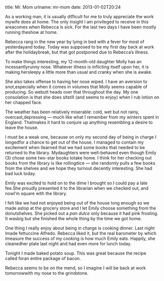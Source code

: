 title: Mr. Mom
urlname: mr-mom
date: 2013-01-02T20:24

As a working man, it is usually difficult for me to truly appreciate the work mywife does at home. The only insight I am privileged to receive in this areacomes when Rebecca is sick. For the last two days I have been mostly running theshow at home.

Rebecca rang in the new year by lying in bed with a fever for most of yesterdayand today. Today was supposed to be my first day back at work after the holidaybreak, but that got postponed due to Rebecca&#x02bc;s illness.

To make things interesting, my 12-month-old daughter Molly has an incessantlyrunny nose. Whatever illness is inflicting itself upon her, it is making hersleepy a little more than usual and cranky when she is awake.

She also takes offense to having her nose wiped. I have an aversion to snot,especially when it comes in volumes that Molly seems capable of producing. So webutt heads over that throughout the day. My one consolation is that she does sitstill (and seems to enjoy) when I rub lotion on her chapped face.

The weather has been relatively miserable: cold, wet but not rainy, overcast,depressing &mdash; much like what I remember from my winters spent in England. Thatmakes it hard to conjure up anything resembling a desire to leave the house.

I must be a weak one, because on only my second day of being in charge I longedfor a chance to get out of the house. I managed to contain my excitement when Ilearned that we had some books that needed to be returned to the library. Mydaughters were well-behaved even though Emily (3) chose some two-star books totake home. I think for her checking out books from the library is like rollingdice &mdash; she randomly pulls a few books from the shelves and we hope they turnout decently interesting. She had bad luck today.

Emily was excited to hold on to the dime I brought so I could pay a late fee.She proudly presented it to the librarian when we checked out, and nowI&#x02bc;m square with the library.

I felt like we had not enjoyed being out of the house long enough so we made astop at the grocery store and I let Emily choose something from the donutshelves. She picked out a _pan dulce_ only because it had pink frosting. It wasbig but she finished the whole thing by the time we got home.

One thing I really enjoy about being in charge is cooking dinner. Last night Imade fettuccine Alfredo. Rebecca liked it, but the real barometer by which Imeasure the success of my cooking is how much Emily eats. Happily, she cleanedher plate last night and had even more for lunch today.

Tonight I made baked potato soup. This was great because the recipe called foran entire package of bacon.

Rebecca seems to be on the mend, so I imagine I will be back at work tomorrowwith my nose to the grindstone.